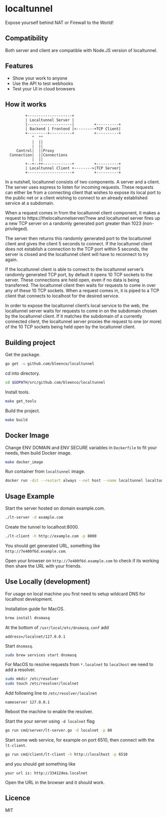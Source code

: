 # localtunnel

Expose yourself behind NAT or Firewall to the World!

## Compatibility

Both server and client are compatible with Node.JS version of localtunnel.

## Features

* Show your work to anyone
* Use the API to test webhooks
* Test your UI in cloud browsers

## How it works

             +--------------------+
             | Localtunnel Server |
             |--------------------|         +----------+
             | Backend | Frontend |<--------+TCP Client|
             +---------+----------+         +----------+
                ^  ^^
                |  ||
                |  ||
         Control|  ||Proxy
      Connection|  ||Connections
                |  ||
             +--+--++-------------+         +----------+
             | Localtunnel Client +-------->|TCP Server|
             +--------------------+         +----------+

In a nutshell, localtunnel consists of two components. A server and a client. The server uses express to listen for incoming requests. These requests can either be from a connecting client that wishes to expose its local port to the public net or a client wishing to connect to an already established service at a subdomain.

When a request comes in from the localtunnel client component, it makes a request to https://thelocaltunnelserver/?new and localtunnel server fires up a new TCP server on a randomly generated port greater than 1023 (non-privileged).

The server then returns this randomly generated port to the localtunnel client and gives the client 5 seconds to connect. If the localtunnel client does not establish a connection to the TCP port within 5 seconds, the server is closed and the localtunnel client will have to reconnect to try again.

If the localtunnel client is able to connect to the localtunnel server’s randomly generated TCP port, by default it opens 10 TCP sockets to the server. These connections are held open, even if no data is being transferred. The localtunnel client then waits for requests to come in over any of these 10 TCP sockets. When a request comes in, it is piped to a TCP client that connects to localhost for the desired service.

In order to expose the localtunnel client’s local service to the web, the localtunnel server waits for requests to come in on the subdomain chosen by the localtunnel client. If it matches the subdomain of a currently connected client, the localtunnel server proxies the request to one (or more) of the 10 TCP sockets being held open by the localtunnel client.

## Building project

Get the package.

```sh
go get -u github.com/bleenco/localtunnel
```

cd into directory.

```sh
cd $GOPATH/src/github.com/bleenco/localtunnel
```

Install tools.

```sh
make get_tools
```

Build the project.

```sh
make build
```

## Docker Image

Change ENV DOMAIN and ENV SECURE variables in `Dockerfile` to fit your needs, then build Docker image.

```sh
make docker_image
```

Run container from `localtunnel` image.

```sh
docker run -dit --restart always --net host --name localtunnel localtunnel
```

## Usage Example

Start the server hosted on domain example.com.

```sh
./lt-server -d example.com
```

Create the tunnel to localhost:8000.

```sh
./lt-client -h http://example.com -p 8000
```

You should get generated URL, something like `http://7e400f6d.example.com`.

Open your browser on `http://7e400f6d.example.com` to check if its working then share the URL with your friends.

## Use Locally (development)

For usage on local machine you first need to setup wildcard DNS for localhost development.

Installation guide for MacOS.

```sh
brew install dnsmasq
```

At the bottom of `/usr/local/etc/dnsmasq.conf` add

```
address=/localnet/127.0.0.1
```

Start `dnsmasq`.

```sh
sudo brew services start dnsmasq
```

For MacOS to resolve requests from `*.localnet` to `localhost` we need to add a resolver.

```sh
sudo mkdir /etc/resolver
sudo touch /etc/resolver/localnet
```

Add following line to `/etc/resolver/localnet`

```
nameserver 127.0.0.1
```

Reboot the machine to enable the resolver.

Start the your server using `-d localnet` flag

```sh
go run cmd/server/lt-server.go -d localnet -p 80
```

Start some web service, for example on port 6510, then connect with the `lt-client`.

```sh
go run cmd/client/lt-client -h http://localhost -p 6510
```

and you should get something like

```
your url is: http://33412dea.localnet
```

Open the URL in the browser and it should work.

## Licence

MIT
